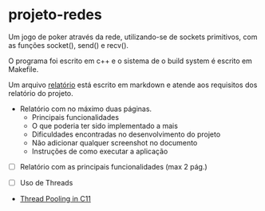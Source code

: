 # projeto-redes
Um jogo de poker através da rede, utilizando-se de sockets primitivos, com as funções socket(), send() e recv().

O programa foi escrito em c++ e o sistema de o build system é escrito em Makefile.

Um arquivo [relatório](relatorio.md) está escrito em markdown e atende aos requisitos dos relatório do projeto.

* Relatório com no máximo duas páginas.
    * Principais funcionalidades
    * O que poderia ter sido implementado a mais
    * Dificuldades encontradas no desenvolvimento do projeto
    * Não adicionar qualquer screenshot no documento
    * Instruções de como executar a aplicação

 - [ ] Relatório com as principais funcionalidades (max 2 pág.)
 - [ ] Uso de Threads


* [Thread Pooling in C11](https://stackoverflow.com/questions/15752659/thread-pooling-in-c11)
